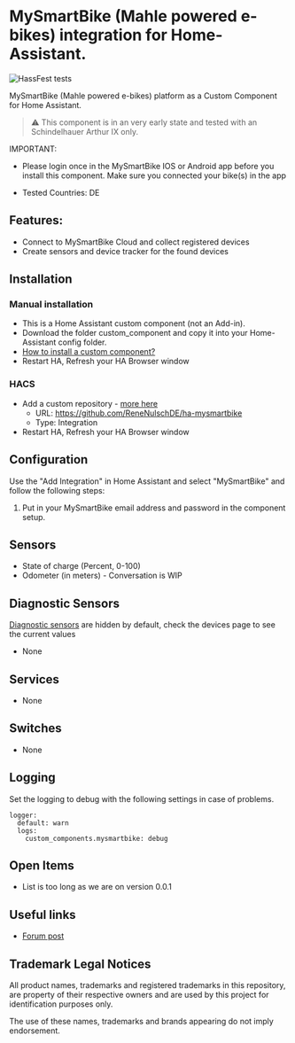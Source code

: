 # MySmartBike (Mahle powered e-bikes) integration for Home-Assistant.

![HassFest tests](https://img.shields.io/github/actions/workflow/status/renenulschde/ha-mysmartbike/.github/workflows/hassfest.yaml?label=hassfest%20check)

MySmartBike (Mahle powered e-bikes) platform as a Custom Component for Home Assistant.

> :warning: This component is in an very early state and tested with an Schindelhauer Arthur IX only.

IMPORTANT:

- Please login once in the MySmartBike IOS or Android app before you install this component. Make sure you connected your bike(s) in the app

- Tested Countries: DE

## Features:

- Connect to MySmartBike Cloud and collect registered devices
- Create sensors and device tracker for the found devices

## Installation

### Manual installation

- This is a Home Assistant custom component (not an Add-in).
- Download the folder custom_component and copy it into your Home-Assistant config folder.
- [How to install a custom component?](https://www.google.com/search?q=how+to+install+custom+components+home+assistant)
- Restart HA, Refresh your HA Browser window

### HACS

- Add a custom repository - [more here](https://hacs.xyz/docs/faq/custom_repositories/)
  - URL: https://github.com/ReneNulschDE/ha-mysmartbike
  - Type: Integration
- Restart HA, Refresh your HA Browser window

## Configuration

Use the "Add Integration" in Home Assistant and select "MySmartBike" and follow the following steps:

1. Put in your MySmartBike email address and password in the component setup.

## Sensors

- State of charge (Percent, 0-100)
- Odometer (in meters) - Conversation is WIP

## Diagnostic Sensors

[Diagnostic sensors](https://www.home-assistant.io/blog/2021/11/03/release-202111/#entity-categorization) are hidden by default, check the devices page to see the current values

- None

## Services

- None

## Switches

- None

## Logging

Set the logging to debug with the following settings in case of problems.

```
logger:
  default: warn
  logs:
    custom_components.mysmartbike: debug
```

## Open Items

- List is too long as we are on version 0.0.1

## Useful links

- [Forum post](https://community.home-assistant.io/t/mysmartbike-mahle-powered-e-bikes-integration-for-home-assistant/676740)

## Trademark Legal Notices

All product names, trademarks and registered trademarks in this
repository, are property of their respective owners and are used by this project for identification purposes only.

The use of these names, trademarks and brands appearing do not imply endorsement.
